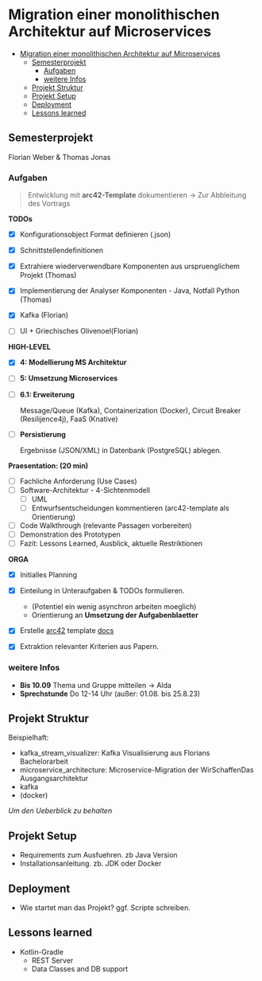 # Migration einer monolithischen Architektur auf Microservices

- [Migration einer monolithischen Architektur auf Microservices](#migration-einer-monolithischen-architektur-auf-microservices)
  - [Semesterprojekt](#semesterprojekt)
    - [Aufgaben](#aufgaben)
    - [weitere Infos](#weitere-infos)
  - [Projekt Struktur](#projekt-struktur)
  - [Projekt Setup](#projekt-setup)
  - [Deployment](#deployment)
  - [Lessons learned](#lessons-learned)

## Semesterprojekt

Florian Weber & Thomas Jonas


### Aufgaben

> Entwicklung mit **arc42-Template** dokumentieren -> Zur Abbleitung des Vortrags

**TODOs**

- [x] Konfigurationsobject Format definieren (.json)
- [x] Schnittstellendefinitionen
- [x] Extrahiere wiederverwendbare Komponenten aus urspruenglichem Projekt (Thomas)
- [x] Implementierung der Analyser Komponenten - Java, Notfall Python (Thomas)
- [x] Kafka (Florian)
- [ ] UI + Griechisches Olivenoel(Florian)


**HIGH-LEVEL**

- [x] **4: Modellierung MS Architektur**
- [ ] **5: Umsetzung Microservices**
- [ ] **6.1: Erweiterung**
    
    Message/Queue (Kafka), Containerization (Docker), Circuit Breaker (Resilijence4j), FaaS (Knative)
- [ ] **Persistierung**

    Ergebnisse (JSON/XML) in Datenbank (PostgreSQL) ablegen.

**Praesentation: (20 min)**

- [ ] Fachliche Anforderung (Use Cases)
- [ ] Software-Architektur - 4-Sichtenmodell
  - [ ] UML
  - [ ] Entwurfsentscheidungen kommentieren (arc42-template als Orientierung)
- [ ] Code Walkthrough (relevante Passagen vorbereiten)
- [ ] Demonstration des Prototypen
- [ ] Fazit: Lessons Learned, Ausblick, aktuelle Restriktionen

**ORGA**

- [x] Initialles Planning
- [x] Einteilung in Unteraufgaben & TODOs formulieren. 
  - (Potentiel ein wenig asynchron arbeiten moeglich)
  - Orientierung an **Umsetzung der Aufgabenblaetter**
- [x] Erstelle [arc42](https://arc42.org/overview) template [docs](./docs/arc42/)
- [x] Extraktion relevanter Kriterien aus Papern.



### weitere Infos

- **Bis 10.09** Thema und Gruppe mitteilen -> Alda
- **Sprechstunde** Do 12-14 Uhr (außer: 01.08. bis 25.8.23) 


## Projekt Struktur

Beispielhaft:

- kafka_stream_visualizer: Kafka Visualisierung aus Florians Bachelorarbeit
- microservice_architecture: Microservice-Migration der WirSchaffenDas Ausgangsarchitektur
- kafka
- (docker)

*Um den Ueberblick zu behalten*

## Projekt Setup

- Requirements zum Ausfuehren. zb Java Version
- Installationsanleitung. zb. JDK oder Docker

## Deployment

- Wie startet man das Projekt? ggf. Scripte schreiben.


## Lessons learned

- Kotlin-Gradle
  - REST Server
  - Data Classes and DB support